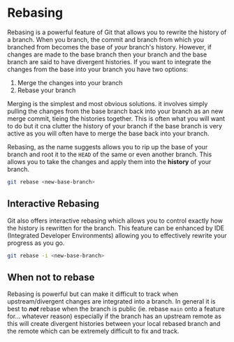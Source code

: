 # Rebasing

Rebasing is a powerful feature of Git that allows you to rewrite the history of a branch. When you branch, the commit and branch from which you branched from becomes the base of *your* branch's history. However, if changes are made to the base branch then your branch and the base branch are said to have divergent histories. If you want to integrate the changes from the base into your branch you have two options:

1. Merge the changes into your branch
2. Rebase your branch

Merging is the simplest and most obvious solutions. it involves simply pulling the changes from the base branch back into your branch as an new merge commit, tieing the histories together. This is often what you will want to do but it cna clutter the history of your branch if the base branch is very active as you will often have to merge the base back into your branch.

Rebasing, as the name suggests allows you to rip up the base of your branch and root it to the `HEAD` of the same or even another branch. This allows you to take the changes and apply them into the **history** of your branch.

```sh
git rebase <new-base-branch>
```

## Interactive Rebasing

Git also offers interactive rebasing which allows you to control exactly how the history is rewritten for the branch. This feature can be enhanced by IDE (Integrated Developer Environments) allowing you to effectively rewrite your progress as you go.

```sh
git rebase -i <new-base-branch>
```

## When not to rebase

Rebasing is powerful but can make it difficult to track when upstream/divergent changes are integrated into a branch. In general it is best to ***not*** rebase when the branch is public (ie. rebase `main` onto a feature for... whatever reason) especially if the branch has an upstream remote as this will create divergent histories between your local rebased branch and the remote which can be extremely difficult to fix and track.
